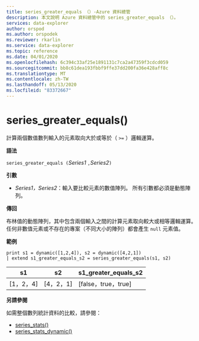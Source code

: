 ```yaml
---
title: series_greater_equals （）-Azure 資料總管
description: 本文說明 Azure 資料總管中的 series_greater_equals （）。
services: data-explorer
author: orspod
ms.author: orspodek
ms.reviewer: rkarlin
ms.service: data-explorer
ms.topic: reference
ms.date: 04/01/2020
ms.openlocfilehash: 6c394c33af25e1891131c7ca2a47359f3cdcd059
ms.sourcegitcommit: bb8c61dea193fbbf9ffe37dd200fa36e428aff8c
ms.translationtype: MT
ms.contentlocale: zh-TW
ms.lasthandoff: 05/13/2020
ms.locfileid: "83372667"
---
```

# <a name="series_greater_equals"></a>series_greater_equals()

計算兩個數值數列輸入的元素取向大於或等於（ `>=` ）邏輯運算。

**語法**

`series_greater_equals (`*Series1* `,`*Series2*`)`

**引數**

* *Series1，Series2*：輸入要比較元素的數值陣列。 所有引數都必須是動態陣列。 

**傳回**

布林值的動態陣列，其中包含兩個輸入之間的計算元素取向較大或相等邏輯運算。 任何非數值元素或不存在的專案（不同大小的陣列）都會產生 `null` 元素值。

**範例**

<!-- csl: https://help.kusto.windows.net:443/Samples -->
```kusto
print s1 = dynamic([1,2,4]), s2 = dynamic([4,2,1])
| extend s1_greater_equals_s2 = series_greater_equals(s1, s2)
```

|s1|s2|s1_greater_equals_s2|
|---|---|---|
|[1，2，4]|[4，2，1]|[false，true，true]|

**另請參閱**

如需整個數列統計資料的比較，請參閱：
* [series_stats()](series-statsfunction.md)
* [series_stats_dynamic()](series-stats-dynamicfunction.md)
